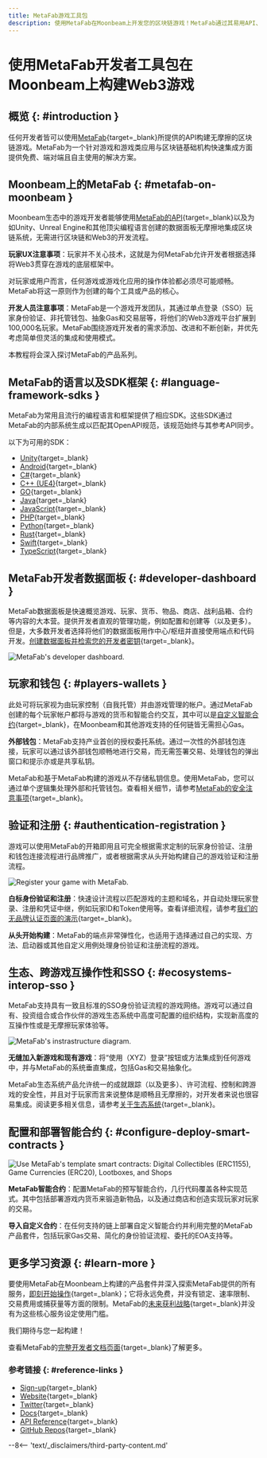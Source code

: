 ```yaml
---
title: MetaFab游戏工具包
description: 使用MetaFab在Moonbeam上开发您的区块链游戏！MetaFab通过其易用API、语言和SDK架构大幅精简了游戏开发流程。
---
```


# 使用MetaFab开发者工具包在Moonbeam上构建Web3游戏

## 概览 {: #introduction }

任何开发者皆可以使用[MetaFab](https://www.trymetafab.com/){target=\_blank}所提供的API构建无摩擦的区块链游戏。MetaFab为一个针对游戏和游戏类应用与区块链基础机构快速集成方面提供免费、端对端且自主使用的解决方案。

## Moonbeam上的MetaFab {: #metafab-on-moonbeam }

Moonbeam生态中的游戏开发者能够使用[MetaFab的API](https://www.trymetafab.com/){target=\_blank}以及为如Unity、Unreal Engine和其他顶尖编程语言创建的数据面板无摩擦地集成区块链系统，无需进行区块链和Web3的开发流程。

**玩家UX注意事项**：玩家并不关心技术，这就是为何MetaFab允许开发者根据选择将Web3贯穿在游戏的底层框架中。

对玩家或用户而言，任何游戏或游戏化应用的操作体验都必须尽可能顺畅。MetaFab将这一原则作为创建的每个工具或产品的核心。

**开发人员注意事项**：MetaFab是一个游戏开发团队，其通过单点登录（SSO）玩家身份验证、非托管钱包、抽象Gas和交易层等，将他们的Web3游戏平台扩展到100,000名玩家。MetaFab围绕游戏开发者的需求添加、改进和不断创新，并优先考虑简单但灵活的集成和使用模式。

本教程将会深入探讨MetaFab的产品系列。

## MetaFab的语言以及SDK框架 {: #language-framework-sdks }

MetaFab为常用且流行的编程语言和框架提供了相应SDK。这些SDK通过MetaFab的内部系统生成以匹配其OpenAPI规范，该规范始终与其参考API同步。

以下为可用的SDK：

- [Unity](https://docs.trymetafab.com/docs/c-unity){target=\_blank}
- [Android](https://docs.trymetafab.com/docs/android){target=\_blank}
- [C#](https://docs.trymetafab.com/docs/c-sdk){target=\_blank}
- [C++ (UE4)](https://docs.trymetafab.com/docs/c-unreal-engine-4-sdk){target=\_blank}
- [GO](https://docs.trymetafab.com/docs/go){target=\_blank}
- [Java](https://docs.trymetafab.com/docs/java){target=\_blank}
- [JavaScript](https://docs.trymetafab.com/docs/javascript){target=\_blank}
- [PHP](https://docs.trymetafab.com/docs/php){target=\_blank}
- [Python](https://docs.trymetafab.com/docs/python){target=\_blank}
- [Rust](https://docs.trymetafab.com/docs/rust){target=\_blank}
- [Swift](https://docs.trymetafab.com/docs/swift-ios){target=\_blank}
- [TypeScript](https://docs.trymetafab.com/docs/typescript){target=\_blank}

## MetaFab开发者数据面板 {: #developer-dashboard }

MetaFab数据面板是快速概览游戏、玩家、货币、物品、商店、战利品箱、合约等内容的大本营。提供开发者直观的管理功能，例如配置和创建等（以及更多）。但是，大多数开发者选择将他们的数据面板用作中心/枢纽并直接使用端点和代码开发。[创建数据面板并检索您的开发者密钥](https://dashboard.trymetafab.com/auth/register){target=\_blank}。

![MetaFab's developer dashboard.](/images/builders/integrations/gaming/metafab/metafab-1.png)

## 玩家和钱包 {: #players-wallets }

此处可将玩家视为由玩家控制（自我托管）并由游戏管理的帐户。通过MetaFab创建的每个玩家帐户都将与游戏的货币和智能合约交互，其中可以是[自定义智能合约](https://docs.trymetafab.com/docs/implementing-gasless-transactions){target=\_blank}，在Moonbeam和其他游戏支持的任何链皆无需担心Gas。

**外部钱包**：MetaFab支持产业首创的授权委托系统。通过一次性的外部钱包连接，玩家可以通过该外部钱包顺畅地进行交易，而无需签署交易、处理钱包的弹出窗口和提示亦或是共享私钥。

MetaFab和基于MetaFab构建的游戏从不存储私钥信息。使用MetaFab，您可以通过单个逻辑集处理外部和托管钱包。查看相关细节，请参考[MetaFab的安全注意事项](https://docs.trymetafab.com/docs/security){target=\_blank}。

## 验证和注册 {: #authentication-registration }

游戏可以使用MetaFab的开箱即用且可完全根据需求定制的玩家身份验证、注册和钱包连接流程进行品牌推广，或者根据需求从头开始构建自己的游戏验证和注册流程。

![Register your game with MetaFab.](/images/builders/integrations/gaming/metafab/metafab-2.png)

**白标身份验证和注册**：快速设计流程以匹配游戏的主题和域名，并自动处理玩家登录、注册和凭证中继，例如玩家ID和Token使用等。查看详细流程，请参考[我们的无品牌认证页面的演示](https://connect.trymetafab.com/?chain=MATIC&flow=register&game=880c664b-3ce4-40a2-bf61-83b174ce5f94&redirectUri=https://trymetafab.com){target=\_blank}。

**从头开始构建**：MetaFab的端点非常弹性化，也适用于选择通过自己的实现、方法、启动器或其他自定义用例处理身份验证和注册流程的游戏。

## 生态、跨游戏互操作性和SSO {: #ecosystems-interop-sso }

MetaFab支持具有一致且标准的SSO身份验证流程的游戏网络。游戏可以通过自有、投资组合或合作伙伴的游戏生态系统中高度可配置的组织结构，实现新高度的互操作性或是无摩擦玩家体验等。

![MetaFab's instrastructure diagram.](/images/builders/integrations/gaming/metafab/metafab-3.png)

**无缝加入新游戏和现有游戏**：将“使用（XYZ）登录”按钮或方法集成到任何游戏中，并与MetaFab的系统垂直集成，包括Gas和交易抽象化。

MetaFab生态系统产品允许统一的成就跟踪（以及更多）、许可流程、控制和跨游戏的安全性，并且对于玩家而言来说整体是顺畅且无摩擦的，对开发者来说也很容易集成。阅读更多相关信息，请参考[关于生态系统](https://docs.trymetafab.com/docs/ecosystems-cross-game-interoperability){target=\_blank}。

## 配置和部署智能合约 {: #configure-deploy-smart-contracts }

![Use MetaFab's template smart contracts: Digital Collectibles (ERC1155), Game Currencies (ERC20), Lootboxes, and Shops](/images/builders/integrations/gaming/metafab/metafab-4.png)

**MetaFab智能合约**：配置MetaFab的预写智能合约，几行代码覆盖各种实现范式。其中包括部署游戏内货币来锻造新物品，以及通过商店和创造实现玩家对玩家的交易。

**导入自定义合约**：在任何支持的链上部署自定义智能合约并利用完整的MetaFab产品套件，包括玩家Gas交易、简化的身份验证流程、委托的EOA支持等。

## 更多学习资源 {: #learn-more }

要使用MetaFab在Moonbeam上构建的产品套件并深入探索MetaFab提供的所有服务，[即刻开始操作](https://dashboard.trymetafab.com/auth/register){target=\_blank}；它将永远免费，并没有锁定、速率限制、交易费用或捕获量等方面的限制。MetaFab的[未来获利战略](https://docs.trymetafab.com/docs/free-pricing-business-model){target=\_blank}并没有为这些核心服务设定使用门槛。

我们期待与您一起构建！

查看MetaFab的[完整开发者文档页面](https://docs.trymetafab.com/docs){target=\_blank}了解更多。

### 参考链接 {: #reference-links }

- [Sign-up](https://www.trymetafab.com/register){target=\_blank}
- [Website](https://www.trymetafab.com){target=\_blank}
- [Twitter](https://www.trymetafab.com){target=\_blank}
- [Docs](https://docs.trymetafab.com){target=\_blank}
- [API Reference](https://docs.trymetafab.com/reference){target=\_blank}
- [GitHub Repos](https://github.com/orgs/MetaFabInc/repositories){target=\_blank}

--8<-- 'text/_disclaimers/third-party-content.md'
